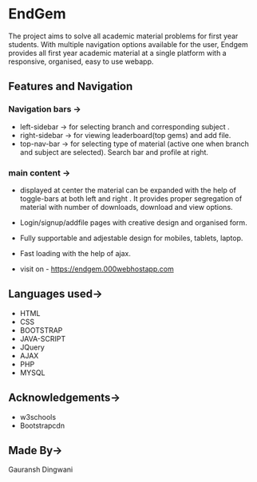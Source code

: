 # EndGem
The project aims to solve all academic material problems for first year students. With multiple navigation options available for the user, Endgem provides all first year academic material at a single platform with a responsive, organised, easy to use webapp.
## Features and Navigation
### Navigation bars ->
* left-sidebar -> for selecting branch and corresponding subject .
* right-sidebar -> for viewing leaderboard(top gems) and add file.
* top-nav-bar -> for selecting type of material (active one when branch and subject are selected). Search bar and profile at right.

### main content ->
* displayed at center the material can be expanded with the help of toggle-bars at both left and right . It provides proper segregation of material with number of downloads, download and view options.

* Login/signup/addfile pages with creative design and organised form.

* Fully supportable and adjestable design for mobiles, tablets, laptop.

* Fast loading with the help of ajax.

* visit on - <https://endgem.000webhostapp.com>
## Languages used->
* HTML
* CSS
* BOOTSTRAP
* JAVA-SCRIPT
* JQuery
* AJAX
* PHP
* MYSQL
## Acknowledgements->
* w3schools
* Bootstrapcdn
## Made By->
Gauransh Dingwani

